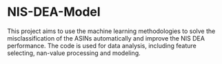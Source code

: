 # NIS-DEA-Model
This project aims to use the machine learning methodologies to solve the misclassification of the ASINs automatically and improve the NIS DEA performance.
The code is used for data analysis, including feature selecting, nan-value processing and modeling.
